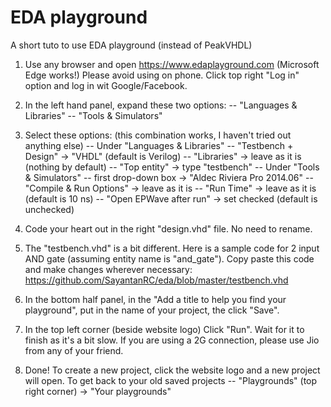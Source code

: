 # EDA playground

A short tuto to use EDA playground (instead of PeakVHDL)

1. Use any browser and open https://www.edaplayground.com (Microsoft Edge works!)
Please avoid using on phone.
Click top right "Log in" option and log in wit Google/Facebook.

2. In the left hand panel, expand these two options:
-- "Languages & Libraries"
-- "Tools & Simulators"

3. Select these options: (this combination works, I haven't tried out anything else)
-- Under "Languages & Libraries"
  -- "Testbench + Design" -> "VHDL" (default is Verilog)
  -- "Libraries" -> leave as it is (nothing by default)
  -- "Top entity" -> type "testbench"
-- Under "Tools & Simulators"
  -- first drop-down box -> "Aldec Riviera Pro 2014.06"
  -- "Compile & Run Options" -> leave as it is
  -- "Run Time" -> leave as it is (default is 10 ns)
  -- "Open EPWave after run" -> set checked (default is unchecked)

4. Code your heart out in the right "design.vhd" file. No need to rename.

5. The "testbench.vhd" is a bit different. Here is a sample code for 2 input AND gate (assuming entity name is "and_gate"). Copy paste this code and make changes wherever necessary:
https://github.com/SayantanRC/eda/blob/master/testbench.vhd

6. In the bottom half panel, in the "Add a title to help you find your playground", put in the name of your project, the click "Save".

7. In the top left corner (beside website logo) Click "Run". Wait for it to finish as it's a bit slow. If you are using a 2G connection, please use Jio from any of your friend.

8. Done! To create a new project, click the website logo and a new project will open. To get back to your old saved projects
-- "Playgrounds" (top right corner) -> "Your playgrounds"
